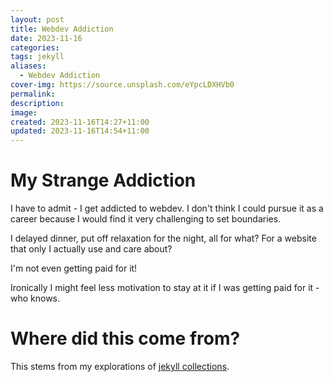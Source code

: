 ```yaml
---
layout: post
title: Webdev Addiction
date: 2023-11-16
categories: 
tags: jekyll
aliases:
  - Webdev Addiction
cover-img: https://source.unsplash.com/eYpcLDXHVb0
permalink: 
description: 
image: 
created: 2023-11-16T14:27+11:00
updated: 2023-11-16T14:54+11:00
---
```

# My Strange Addiction
I have to admit - I get addicted to webdev.
I don't think I could pursue it as a career because I would find it very challenging to set boundaries.

I delayed dinner, put off relaxation for the night, all for what? For a website that only I actually use and care about?

I'm not even getting paid for it!

Ironically I might feel less motivation to stay at it if I was getting paid for it - who knows.

# Where did this come from?
This stems from my explorations of [jekyll collections](2023-11-16-jekyll-collections).
